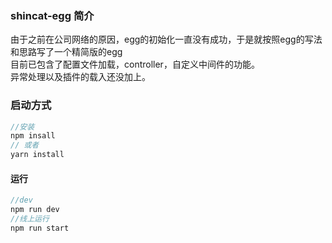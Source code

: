 ### shincat-egg 简介
由于之前在公司网络的原因，egg的初始化一直没有成功，于是就按照egg的写法和思路写了一个精简版的egg  
目前已包含了配置文件加载，controller，自定义中间件的功能。  
异常处理以及插件的载入还没加上。

### 启动方式
```javascript
//安装
npm insall  
// 或者
yarn install
```
#### 运行
```javascript
//dev
npm run dev
//线上运行
npm run start
```